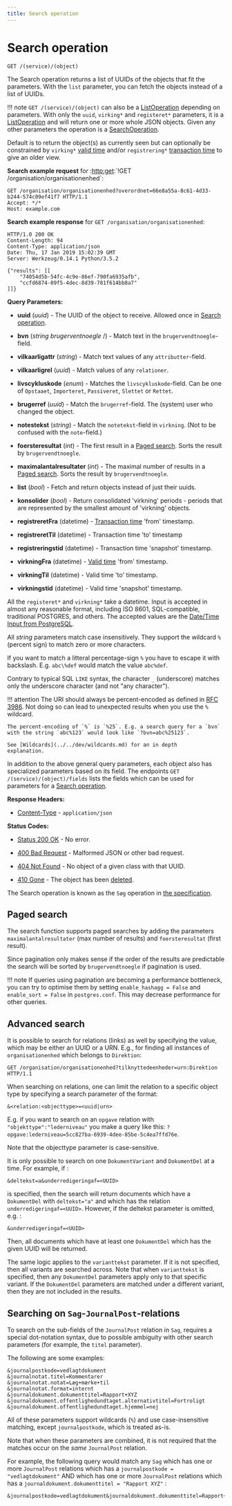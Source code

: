 ```yaml
---
title: Search operation
---
```


# Search operation

``` http
GET /(service)/(object)
```

The Search operation returns a list of UUIDs of the objects that fit
the parameters. With the `list` parameter, you can fetch the objects
instead of a list of UUIDs.

!!! note
    `GET /(service)/(object)` can also be a
    [ListOperation](./list.md) depending on parameters.
    With only the `uuid`, `virking*` and `registeret*` parameters, it is a
    [ListOperation](./list.md) and will return one or
    more whole JSON objects. Given any other parameters the operation is a
    [SearchOperation](./search.md).

Default is to return the object(s) as currently seen but can
optionally be constrained by `virking*`
[valid time](../objects.md#valid-time) and/or
`registrering*` [transaction time](../objects.md#transaction-time) to give an older
view.

**Search example request** for :<http:get>:\`!GET
/organisation/organisationenhed\`:

``` http
GET /organisation/organisationenhed?overordnet=66e8a55a-8c61-4d33-b244-574c09ef41f7 HTTP/1.1
Accept: */*
Host: example.com
```

**Search example response** for `GET /organisation/organisationenhed`:

``` http
HTTP/1.0 200 OK
Content-Length: 94
Content-Type: application/json
Date: Thu, 17 Jan 2019 15:02:39 GMT
Server: Werkzeug/0.14.1 Python/3.5.2

{"results": [[
    "74054d5b-54fc-4c9e-86ef-790fa6935afb",
    "ccfd6874-09f5-4dec-8d39-781f614bb8a7"
]]}
```

**Query Parameters:**

- **uuid** (*uuid*) - The UUID of the object to receive. Allowed once in
[Search operation](./search.md).

- **bvn** (*string brugerventnoegle* /) - Match text in the `brugervendtnoegle`-field.

- **vilkaarligattr** (*string*) - Match text values of any `attributter`-field.

- **vilkaarligrel** (*uuid*) - Match values of any `relationer`.

- **livscykluskode** (*enum*) - Matches the `livscykluskode`-field. Can be one of
`Opstaaet`, `Importeret`, `Passiveret`, `Slettet` or `Rettet`.

- **brugerref** (*uuid*) - Match the `brugerref`-field. The (system) user who changed
the object.

- **notestekst** (*string*) - Match the `notetekst`-field in `virkning`. (Not to be
confused with the `note`-field.)

- **foersteresultat** (*int*) - The first result in a
[Paged search](#paged-search). Sorts the result by `brugervendtnoegle`.

- **maximalantalresultater** (*int*) - The maximal number of results in a
[Paged search](#paged-search). Sorts the result by
`brugervendtnoegle`.

- **list** (*bool*) - Fetch and return objects instead of just their uuids.

- **konsolider** (*bool*) - Return consolidated 'virkning' periods - periods that are
represented by the smallest amount of 'virkning' objects.

- **registreretFra** (datetime) - [Transaction time](../objects.md#transaction-time)
'from' timestamp.

- **registreretTil** (datetime) - Transaction time 'to' timestamp

- **registreringstid** (datetime) - Transaction time 'snapshot' timestamp.

- **virkningFra** (datetime) - [Valid time](../objects.md#valid-time) 'from' timestamp.

- **virkningTil** (datetime) - Valid time 'to' timestamp.

- **virkningstid** (datetime) - Valid time 'snapshot' timestamp.

All the `registeret*` and `virkning*` take a datetime. Input is
accepted in almost any reasonable format, including ISO 8601,
SQL-compatible, traditional POSTGRES, and others. The accepted values
are the [Date/Time Input from
PostgreSQL](https://www.postgresql.org/docs/11.7/datatype-datetime.html#DATATYPE-DATETIME-INPUT).

All *string* parameters match case insensitively. They support the
wildcard `%` (percent sign) to match zero or more characters.

If you want to match a litteral percentage-sign `%` you have to escape
it with backslash. E.g. `abc\%def` would match the value `abc%def`.

Contrary to typical SQL `LIKE` syntax, the character `_` (underscore)
matches only the underscore character (and not "any character").

!!! attention
    The URI should always be percent-encoded as defined in
    [RFC 3986](https://datatracker.ietf.org/doc/html/rfc3986.html#section-2). Not
    doing so can lead to unexpected results when you use the `%` wildcard.

    The percent-encoding of `%` is `%25`. E.g. a search query for a `bvn`
    with the string `abc%123` would look like `?bvn=abc%25123`.

    See [Wildcards](../../dev/wildcards.md) for an in depth
    explanation.


In addition to the above general query parameters, each object also
has specialized parameters based on its field. The endpoints
`GET /(service)/(object)/fields` lists the fields which can be used for parameters
for a [Search operation](./search.md).

**Response Headers:**

- [Content-Type](https://datatracker.ietf.org/doc/html/rfc7231#section-3.1.1.5) - `application/json`

**Status Codes:**

- [Status 200 OK](https://www.w3.org/Protocols/rfc2616/rfc2616-sec10.html#sec10.2.1) - No error.

- [400 Bad Request](https://www.w3.org/Protocols/rfc2616/rfc2616-sec10.html#sec10.4.1) - Malformed JSON or other bad request.

- [404 Not Found](https://www.w3.org/Protocols/rfc2616/rfc2616-sec10.html#sec10.4.5) - No object of a given class with that UUID.

- [410 Gone](https://www.w3.org/Protocols/rfc2616/rfc2616-sec10.html#sec10.4.11) - The object has been [deleted](./delete.md).

The Search operation is known as the `Søg` operation in [the
specification](https://www.digitaliser.dk/resource/1567464/artefact/Generelleegenskaberforservicesp%c3%a5sags-ogdokumentomr%c3%a5det-OIO-Godkendt%5bvs.1.1%5d.pdf?artefact=true&PID=1763377).

## Paged search

The search function supports paged searches by adding the parameters
`maximalantalresultater` (max number of results) and `foersteresultat`
(first result).

Since pagination only makes sense if the order of the results are
predictable the search will be sorted by `brugervendtnoegle` if
pagination is used.

!!! note
    If queries using pagination are becoming a performance bottleneck, you
    can try to optimise them by setting `enable_hashagg = False` and
    `enable_sort = False` in `postgres.conf`. This may decrease performance
    for other queries.


## Advanced search

It is possible to search for relations (links) as well by specifying the
value, which may be either an UUID or a URN. E.g., for finding all
instances of `organisationenhed` which belongs to `Direktion`:

``` http
GET /organisation/organisationenhed?tilknyttedeenheder=urn:Direktion HTTP/1.1
```

When searching on relations, one can limit the relation to a specific
object type by specifying a search parameter of the format:

``` http
&<relation:<objecttype>=<uuid|urn>
```

E.g. if you want to search on an `opgave` relation with
`"objekttype":"lederniveau"` you make a query like this:
`?opgave:lederniveau=5cc827ba-6939-4dee-85be-5c4ea7ffd76e`.

Note that the objecttype parameter is case-sensitive.

It is only possible to search on one `DokumentVariant` and `DokumentDel`
at a time. For example, if :

``` http
&deltekst=a&underredigeringaf=<UUID>
```

is specified, then the search will return documents which have a
`DokumentDel` with `deltekst="a"` and which has the relation
`underredigeringaf=<UUID>`. However, if the deltekst parameter is
omitted, e.g. :

``` http
&underredigeringaf=<UUID>
```

Then, all documents which have at least one `DokumentDel` which has the
given UUID will be returned.

The same logic applies to the `varianttekst` parameter. If it is not
specified, then all variants are searched across. Note that when
`varianttekst` is specified, then any `DokumentDel` parameters apply
only to that specific variant. If the `DokumentDel` parameters are
matched under a different variant, then they are not included in the
results.

## Searching on `Sag`-`JournalPost`-relations

To search on the sub-fields of the `JournalPost` relation in `Sag`,
requires a special dot-notation syntax, due to possible ambiguity with
other search parameters (for example, the `titel` parameter).

The following are some examples:

```
&journalpostkode=vedlagtdokument
&journalnotat.titel=Kommentarer
&journalnotat.notat=Læg+mærke+til
&journalnotat.format=internt
&journaldokument.dokumenttitel=Rapport+XYZ
&journaldokument.offentlighedundtaget.alternativtitel=Fortroligt
&journaldokument.offentlighedundtaget.hjemmel=nej
```

All of these parameters support wildcards (`%`) and use case-insensitive
matching, except `journalpostkode`, which is treated as-is.

Note that when these parameters are combined, it is not required that
the matches occur on the *same* `JournalPost` relation.

For example, the following query would match any `Sag` which has one or
more `JournalPost` relations which has a
`journalpostkode = "vedlagtdokument"` AND which has one or more
`JournalPost` relations which has a
`journaldokument.dokumenttitel = "Rapport XYZ"` :

```
&journalpostkode=vedlagtdokument&journaldokument.dokumenttitel=Rapport+XYZ
```
